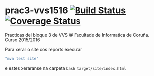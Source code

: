 # prac3-vvs1516 [![Build Status](https://travis-ci.org/Kaizo88/prac3-vvs1516.svg)](https://travis-ci.org/Kaizo88/prac3-vvs1516) [![Coverage Status](https://coveralls.io/repos/Kaizo88/prac3-vvs1516/badge.svg?branch=master&service=github)](https://coveralls.io/github/Kaizo88/prac3-vvs1516?branch=master)
Practicas del bloque 3 de VVS @ Facultade de Informatica de Coruña. Curso 2015/2016

Para xerar o site cos reports executar
```bash
"mvn test site" 
```
e estes xeraranse na carpeta 
```bash target/site/index.html ```
  
